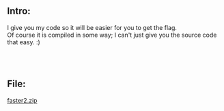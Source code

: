 ## Intro:

I give you my code so it will be easier for you to get the flag. <br/>
Of course it is compiled in some way; I can't just give you the source code that easy. :)

<br/>
<br/>

## File:
[faster2.zip](https://github.com/ChronosPK/Sibiu_Academic_CTF/files/10273184/faster2.zip)
